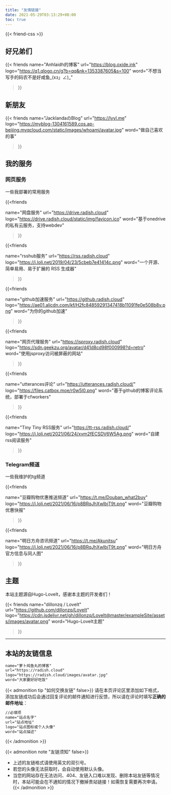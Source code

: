 ```yaml
---
title: "友情链接"
date: 2021-05-29T03:13:29+08:00
toc: true
---
```


{{< friend-css >}}




##  好兄弟们

{{< friends
name="Anhlaidh的博客"
url="https://blog.oxide.ink"
logo="https://q1.qlogo.cn/g?b=qq&nk=1353387605&s=100"
word="不想当写手的码农不是好咸鱼_(xз」∠)_"

>}}

##  新朋友

{{< friends
name="JacklandaのBlog"
url="https://lyyl.me"
logo="https://myblog-1304161589.cos.ap-beijing.myqcloud.com/static/images/whoami/avatar.jpg"
word="做自己喜欢的事"
>}}

## 我的服务
### 网页服务
一些我部署的常用服务

{{<friends

name="网盘服务"
url="https://drive.radish.cloud"
logo="https://drive.radish.cloud/static/img/favicon.ico"
word="基于onedrive的私有云服务，支持webdev"

>}}


{{<friends

name="rsshub服务"
url="https://rss.radish.cloud"
logo="https://i.loli.net/2019/04/23/5cbeb7e41414c.png"
word="一个开源、简单易用、易于扩展的 RSS 生成器"

>}}

{{<friends

name="github加速服务"
url="https://github.radish.cloud"
logo="https://ae01.alicdn.com/kf/H2fc84859291347418b11091fe0e508b8v.png"
word="为你的github加速"

>}}

{{<friends

name="网页代理服务"
url="https://jsproxy.radish.cloud"
logo="https://sdn.geekzu.org/avatar/d41d8cd98f000998?d=retro"
word="使用jsproxy访问被屏蔽的网站"

>}}

{{<friends

name="utterances评论"
url="https://utterances.radish.cloud/"
logo="https://files.catbox.moe/r0w5l0.png"
word="基于github的博客评论系统，部署于cfworkers"

>}}


{{<friends

name="Tiny Tiny RSS服务"
url="https://tt-rss.radish.cloud/"
logo="https://i.loli.net/2021/06/24/xvm2fECSDV6W5Ag.png"
word="自建rss阅读服务"

>}}


### Telegram频道 
一些我维护的tg频道

{{<friends

name="豆瓣购物优惠推送频道"
url="https://t.me/Douban_what2buy"
logo="https://i.loli.net/2021/06/16/p8BRqJhXwIbjT9t.png"
word="豆瓣购物优惠快报"

>}}

{{<friends

name="明日方舟咨讯频道"
url="https://t.me/Akunitsu"
logo="https://i.loli.net/2021/06/16/p8BRqJhXwIbjT9t.png"
word="明日方舟官方信息与同人图"

>}}

## 主题

本站主题源自Hugo-LoveIt，感谢本主题的开发者们！

{{< friends
name="dillonzq / LoveIt"
url="https://github.com/dillonzq/LoveIt"
logo="https://cdn.jsdelivr.net/gh/dillonzq/LoveIt@master/exampleSite/assets/images/avatar.png"
word="Hugo-LoveIt主题"
>}}


------



## 本站的友链信息

```html
name="萝卜炖鱼丸的博客"
url="https://radish.cloud"
logo="https://radish.cloud/images/avatar.jpg"
word="大家要好好吃饭"
```



{{< admonition tip "如何交换友链" false>}}
请在本页评论区里添加如下格式，添加友链成功后会通过回复评论的邮件通知进行反馈，所以请在评论时填写**正确的邮件地址**：

```html
//必填项
name="站点名字"
url="站点地址"
logo="站点图标或个人头像"
word="站点描述"
```


{{< /admonition >}}

{{< admonition note "友链须知" false>}}

* 上述的友链格式请使用英文的双引号。
* 若您的头像无法获取时，会自动使用默认头像。
* 当您的网站存在无法访问、404、友链入口难以发现、删除本站友链等情况时，本站可能会在不通知的情况下撤掉贵站链接！如需恢复需要再次申请。
  {{< /admonition >}}
